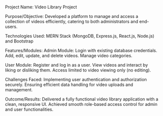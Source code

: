 Project Name: Video Library Project

Purpose/Objective: Developed a platform to manage and access a collection of videos efficiently, catering to both administrators and end-users.

Technologies Used: MERN Stack (MongoDB, Express.js, React.js, Node.js) and Bootstrap

Features/Modules:
Admin Module:
Login with existing database credentials.
Add, edit, update, and delete videos.
Manage video categories.

User Module:
Register and log in as a user.
View videos and interact by liking or disliking them.
Access limited to video viewing only (no editing).

Challenges Faced:
Implementing user authentication and authorization securely.
Ensuring efficient data handling for video uploads and management.

Outcome/Results:
Delivered a fully functional video library application with a clean, responsive UI.
Achieved smooth role-based access control for admin and user functionalities.
